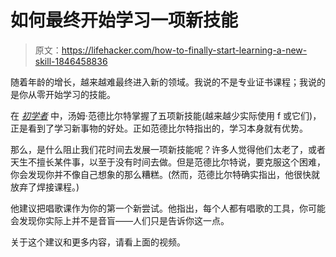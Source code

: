 # 如何最终开始学习一项新技能

> 原文：<https://lifehacker.com/how-to-finally-start-learning-a-new-skill-1846458836>

随着年龄的增长，越来越难最终进入新的领域。我说的不是专业证书课程；我说的是你从零开始学习的技能。

在 [*初学者*](https://www.penguinrandomhouse.com/books/551938/beginners-by-tom-vanderbilt/) 中，汤姆·范德比尔特掌握了五项新技能(越来越少实际使用 f 或它们)，正是看到了学习新事物的好处。正如范德比尔特指出的，学习本身就有优势。

那么，是什么阻止我们花时间去发展一项新技能呢？许多人觉得他们太老了，或者天生不擅长某件事，以至于没有时间去做。但是范德比尔特说，要克服这个困难，你会发现你并不像自己想象的那么糟糕。(然而，范德比尔特确实指出，他很快就放弃了焊接课程。)

他建议把唱歌课作为你的第一个新尝试。他指出，每个人都有唱歌的工具，你可能会发现你实际上并不是音盲——人们只是告诉你这一点。

关于这个建议和更多内容，请看上面的视频。